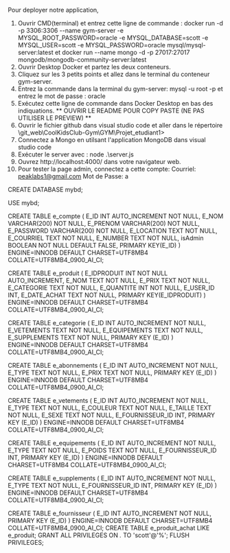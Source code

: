 Pour deployer notre application, 
1. Ouvrir CMD(terminal) et entrez cette ligne de commande : docker run -d -p 3306:3306 --name gym-server -e MYSQL_ROOT_PASSWORD=oracle -e MYSQL_DATABASE=scott -e MYSQL_USER=scott -e MYSQL_PASSWORD=oracle mysql/mysql-server:latest et docker run --name mongo -d -p 27017:27017 mongodb/mongodb-community-server:latest
2. Ouvrir Desktop Docker et partez les deux conteneurs.
3. Cliquez sur les 3 petits points et allez dans le terminal du conteneur gym-server.
4. Entrez la commande dans la terminal du gym-server: mysql -u root -p et entrez le mot de passe : oracle 
5. Exécutez cette ligne de commande dans Docker Desktop en bas des indiquations. ** OUVRIR LE README POUR COPY PASTE (NE PAS UTILISER LE PREVIEW) **
6. Ouvrir le fichier github dans visual studio code et aller dans le répertoire \git_web\CoolKidsClub-Gym\GYM\Projet_etudiant1>
7. Connectez a Mongo en utilsant l'application MongoDB dans visual studio code
8. Exécuter le server avec : node .\server.js
9. Ouvrez http://localhost:4000/ dans votre navigateur web.
10. Pour tester la page admin, connectez a cette compte:
    Courriel: peaklabs1@gmail.com
    Mot de Passe: a

CREATE DATABASE mybd;

USE mybd;

CREATE TABLE e_compte ( E_ID INT AUTO_INCREMENT NOT NULL, E_NOM VARCHAR(200) NOT NULL, E_PRENOM VARCHAR(200) NOT NULL, E_PASSWORD VARCHAR(200) NOT NULL, E_LOCATION TEXT NOT NULL, E_COURRIEL TEXT NOT NULL, E_NUMBER TEXT NOT NULL, isAdmin BOOLEAN NOT NULL DEFAULT FALSE, PRIMARY KEY(E_ID) ) ENGINE=INNODB DEFAULT CHARSET=UTF8MB4 COLLATE=UTF8MB4_0900_AI_CI; 

CREATE TABLE e_produit ( E_IDPRODUIT INT NOT NULL AUTO_INCREMENT, E_NOM TEXT NOT NULL, E_PRIX TEXT NOT NULL, E_CATEGORIE TEXT NOT NULL, E_QUANTITE INT NOT NULL, E_USER_ID INT, E_DATE_ACHAT TEXT NOT NULL, PRIMARY KEY(E_IDPRODUIT) ) ENGINE=INNODB DEFAULT CHARSET=UTF8MB4 COLLATE=UTF8MB4_0900_AI_CI; 

CREATE TABLE e_categorie ( E_ID INT AUTO_INCREMENT NOT NULL, E_VETEMENTS TEXT NOT NULL, E_EQUIPEMENTS TEXT NOT NULL, E_SUPPLEMENTS TEXT NOT NULL, PRIMARY KEY (E_ID) ) ENGINE=INNODB DEFAULT CHARSET=UTF8MB4 COLLATE=UTF8MB4_0900_AI_CI;

CREATE TABLE e_abonnements ( E_ID INT AUTO_INCREMENT NOT NULL, E_TYPE TEXT NOT NULL, E_PRIX TEXT NOT NULL, PRIMARY KEY (E_ID) ) ENGINE=INNODB DEFAULT CHARSET=UTF8MB4 COLLATE=UTF8MB4_0900_AI_CI;

CREATE TABLE e_vetements ( E_ID INT AUTO_INCREMENT NOT NULL, E_TYPE TEXT NOT NULL, E_COULEUR TEXT NOT NULL, E_TAILLE TEXT NOT NULL, E_SEXE TEXT NOT NULL, E_FOURNISSEUR_ID INT, PRIMARY KEY (E_ID) ) ENGINE=INNODB DEFAULT CHARSET=UTF8MB4 COLLATE=UTF8MB4_0900_AI_CI;

CREATE TABLE e_equipements ( E_ID INT AUTO_INCREMENT NOT NULL, E_TYPE TEXT NOT NULL, E_POIDS TEXT NOT NULL, E_FOURNISSEUR_ID INT, PRIMARY KEY (E_ID) ) ENGINE=INNODB DEFAULT CHARSET=UTF8MB4 COLLATE=UTF8MB4_0900_AI_CI;

CREATE TABLE e_supplements ( E_ID INT AUTO_INCREMENT NOT NULL, E_TYPE TEXT NOT NULL, E_FOURNISSEUR_ID INT, PRIMARY KEY (E_ID) ) ENGINE=INNODB DEFAULT CHARSET=UTF8MB4 COLLATE=UTF8MB4_0900_AI_CI;

CREATE TABLE e_fournisseur ( E_ID INT AUTO_INCREMENT NOT NULL, PRIMARY KEY (E_ID) ) ENGINE=INNODB DEFAULT CHARSET=UTF8MB4 COLLATE=UTF8MB4_0900_AI_CI;
CREATE TABLE e_produit_achat LIKE e_produit;
GRANT ALL PRIVILEGES ON *.* TO 'scott'@'%';
FLUSH PRIVILEGES;

